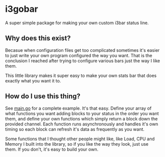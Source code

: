 # i3gobar

A super simple package for making your own custom i3bar status line.


## Why does this exist?

Becasue when configuration files get too complicated sometimes it's easier to
just write your own program configured the way you want. That is the conclusion
I reached after trying to configure various bars just the way I like them.

This little library makes it super easy to make your own stats bar that does
exactly what you want it to.

## How do I use this thing?

See [main.go](example/main.go) for a complete example. It's that easy. Define
your array of what functions you want adding blocks to your status in the order
you want them, and define your own functions which simply return a block down
the provided channel. Each function runs asynchronously and handles it's own
timing so each block can refresh it's data as frequently as you want.

Some functions that I thought other people might like, like Load, CPU and Memory
I built into the library, so if you like the way they look, just use them. If
you don't, it's easy to build your own.
